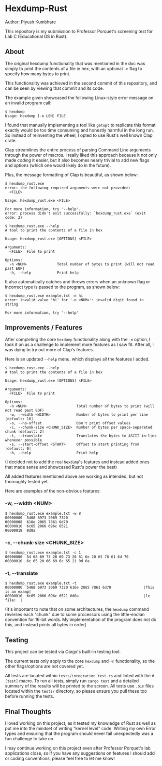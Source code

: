 # Hexdump-Rust

Author: Piyush Kumbhare

This repository is my submission to Professor Porquet's screening test for Lab C (Educational OS in Rust). 

## About


The original hexdump functionality that was mentioned in the doc was simply to print the contents of a file in hex, with an optional `-n` flag to specify how many bytes to print. 

This functionality was achieved in the second commit of this repository, and can be seen by viewing that commit and its code.

The example given showcased the following Linux-style error message on an invalid program call:

```
$ hexdump
Usage: hexdump [-n LEN] FILE
```

I found that manually implementing a tool like `getopt` to replicate this format exactly would be too time consuming and honestly harmful in the long run. So instead of reinventing the wheel, I opted to use Rust's well known Clap crate.

Clap streamlines the entire process of parsing Command Line arguments through the power of macros. I really liked this approach because it not only made *coding* it easier, but it also becomes nearly trivial to add new flags and options (which one would likely do in the future). 

Plus, the message formatting of Clap is beautiful, as shown below:
```
$ hexdump_rust.exe
error: the following required arguments were not provided:
  <FILE>

Usage: hexdump_rust.exe <FILE>

For more information, try '--help'.
error: process didn't exit successfully: `hexdump_rust.exe` (exit code: 2)
```

```
$ hexdump_rust.exe --help
A tool to print the contents of a file in hex

Usage: hexdump_rust.exe [OPTIONS] <FILE>

Arguments:
  <FILE>  File to print

Options:
  -n <NUM>              Total number of bytes to print (will not read past EOF)
  -h, --help            Print help
```

It also automatically catches and throws errors when an unknown flag or incorrect type is passed to the program, as shown below:

```
$ hexdump_rust.exe example.txt -n hi
error: invalid value 'hi' for '-n <NUM>': invalid digit found in string

For more information, try '--help'
```

## Improvements / Features

After completing the core `hexdump` functionality along with the `-n` option, I took it on as a challenge to implement more features as I saw fit. After all, I was dying to try out more of Clap's features. 

Here is an updated `--help` menu, which displays all the features I added.

```
$ hexdump_rust.exe --help
A tool to print the contents of a file in hex

Usage: hexdump_rust.exe [OPTIONS] <FILE>

Arguments:
  <FILE>  File to print

Options:
  -n <NUM>                       Total number of bytes to print (will not read past EOF)
  -w, --width <WIDTH>            Number of bytes to print per line [default: 16]
  -o, --no-offset                Don't print offset values
  -c, --chunk-size <CHUNK_SIZE>  Number of bytes per space-separated chunk [default: 2]
  -t, --translate                Translates the bytes to ASCII in-line whenever possible
  -s, --start-offset <START>     Offset to start printing from [default: 0]
  -h, --help                     Print help
```

(I decided not to add the real `hexdump`'s features and instead added ones that made sense and showcased Rust's power the best)

All added features mentioned above are working as intended, but not thoroughly tested yet.

Here are examples of the non-obvious features:

### -w, --width \<NUM>
```
$ hexdump_rust.exe example.txt -w 8
00000000  5468 6973 2069 7320
00000008  616e 2065 7861 6d70
00000010  6c65 2066 696c 6521
00000018  0d0a
```

### -c, --chunk-size \<CHUNK_SIZE>
```
$ hexdump_rust.exe example.txt -c 1
00000000  54 68 69 73 20 69 73 20 61 6e 20 65 78 61 6d 70
00000010  6c 65 20 66 69 6c 65 21 0d 0a
```

### -t, --translate
```
$ hexdump_rust.exe example.txt -t
00000000  5468 6973 2069 7320 616e 2065 7861 6d70               |This is an examp|
00000010  6c65 2066 696c 6521 0d0a                              |le file!  |
```

(It's important to note that on some architectures, the `hexdump` command reverses each "chunk" due to some processors using the little-endian convention for 16-bit words. My implementation of the program does not do this, and instead prints all bytes in order)

## Testing

This project can be tested via Cargo's built-in testing tool.

The current tests only apply to the core `hexdump` and `-n` functionality, so the other flags/options are not covered yet.

All tests are located within `tests/integration_test.rs` and linted with the `#[test]` macro. To run all tests, simply run `cargo test` and a detailed summary of the results will be printed to the screen. All tests use `.bin` files located within the `tests/` directory, so please ensure you pull these too before running the tests.

## Final Thoughts

I loved working on this project, as it tested my knowledge of Rust as well as put me into the mindset of writing "kernel level" code. Writing my own Error types and ensuring that the program should never fail unexpectedly was a fun challenge to take on.

I may continue working on this project even after Professor Porquet's lab applications close, so if you have any suggestions on features I should add or coding conventions, please feel free to let me know!